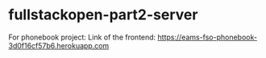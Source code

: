 # fullstackopen-part2-server

For phonebook project:
Link of the frontend: https://eams-fso-phonebook-3d0f16cf57b6.herokuapp.com
